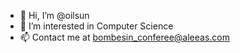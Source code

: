- 👋 Hi, I’m @oilsun
- 👀 I’m interested in Computer Science
- 📫 Contact me at bombesin_conferee@aleeas.com

<!---
oilsun/oilsun is a ✨ special ✨ repository because its `README.md` (this file) appears on your GitHub profile.
You can click the Preview link to take a look at your changes.
--->

